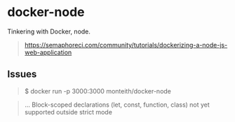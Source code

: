 # docker-node
Tinkering with Docker, node.
> https://semaphoreci.com/community/tutorials/dockerizing-a-node-js-web-application

## Issues

> $ docker run -p 3000:3000 monteith/docker-node

> ... Block-scoped declarations (let, const, function, class) not yet supported outside strict mode